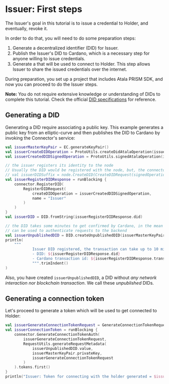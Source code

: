 # Issuer: First steps
The Issuer's goal in this tutorial is to issue a credential to Holder, and eventually, revoke it.

In order to do that, you will need to do some preparation steps:
1. Generate a decentralized identifier (DID) for Issuer.
2. Publish the Issuer's DID to Cardano, which is a necessary step for anyone willing to issue credentials.
3. Generate a that will be used to connect to Holder. This step allows Issuer to share the issued credentials over the internet.

During preparation, you set up a project that includes Atala PRISM SDK, and now you can proceed to do the Issuer steps.

**Note:** You do not require extensive knowledge or understanding of DIDs to complete this tutorial. Check the official [DID specifications](https://w3c-ccg.github.io/did-spec/) for reference.


## Generating a DID

Generating a DID require associating a public key. This example generates a public key from an elliptic-curve and then publishes the DID to Cardano by invoking the Connector's service:

```kotlin
val issuerMasterKeyPair = EC.generateKeyPair()
val issuerCreateDIDOperation = ProtoUtils.createDidAtalaOperation(issuerMasterKeyPair)
val issuerCreatedDIDSignedOperation = ProtoUtils.signedAtalaOperation(issuerMasterKeyPair, issuerCreateDIDOperation)

// the issuer registers its identity to the node
// Usually the DID would be registered with the node, but, the connector can handle that as well
// val issuerDIDSuffix = node.CreateDID(CreateDIDRequest(signedOperation)).id
val issuerRegisterDIDResponse = runBlocking {
    connector.RegisterDID(
        RegisterDIDRequest(
            createDIDOperation = issuerCreatedDIDSignedOperation,
            name = "Issuer"
        )
    )
}
val issuerDID = DID.fromString(issuerRegisterDIDResponse.did)

// the DID takes some minutes to get confirmed by Cardano, in the mean time, the unpublished DID
// can be used to authenticate requests to the backend
val issuerUnpublishedDID = DID.createUnpublishedDID(issuerMasterKeyPair.publicKey)
println(
    """
            Issuer DID registered, the transaction can take up to 10 minutes to be confirmed by the Cardano network
            - DID: ${issuerRegisterDIDResponse.did}
            - Cardano transaction id: ${issuerRegisterDIDResponse.transactionInfo?.transactionId}
            """.trimIndent()
)
```

Also, you have created `issuerUnpublishedDID`, a DID without *any network interaction nor blockchain transaction*. We call these *unpublished* DIDs.


## Generating a connection token

Let's proceed to generate a token which will be used to get connected to Holder:

```kotlin
val issuerGenerateConnectionTokenRequest = GenerateConnectionTokenRequest(count = 1)
val issuerConnectionToken = runBlocking {
    connector.GenerateConnectionTokenAuth(
        issuerGenerateConnectionTokenRequest,
        RequestUtils.generateRequestMetadata(
            issuerUnpublishedDID.value,
            issuerMasterKeyPair.privateKey,
            issuerGenerateConnectionTokenRequest
        )
    ).tokens.first()
}
println("Issuer: Token for connecting with the holder generated = $issuerConnectionToken")
```
